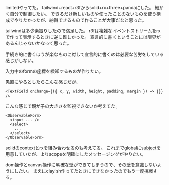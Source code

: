 limitedやってた。
tailwind+react+r3fからsolid+rx+three+pandaにした。
細かく自分で制御したい。
できるだけ新しいものや使ったことのないものを使う構成でやりたかったが、納得できるもので作ることが大事だなと思った。

tailwindは多少素振りしたので満足した。
r3fは複雑なイベントストリームをrxで作って表示するときに逆に難しかった。
宣言的に書くということには限界があるんじゃないかなって思った。

手続き的に書くほうが楽なものに対して宣言的に書くのは必要な苦労をしている感じがしない。

入力中のformの座標を検知するものが作りたい。

愚直にやるとしたらこんな感じだが、

```tsx
<TextField onChange={({ x, y, width, height, padding, margin }) => {}} />
```

こんな感じで親が子の大きさを監視できないか考えてた。

```tsx
<ObservableForm>
  <input ... />
  <select>
    ...
  </select>
</ObservableForm>
```

solidのcontextとrxを組み合わせるのも考えてる。
これまでglobalにsubjectを用意していたが、よりscopeを明確にしたメッセージングがやりたい。

dom操作とcanvas操作に明確な壁ができてしまうので、その壁を意識しないようにしたい。
まえにclayish作ってたときにできなかったのでもう一度挑戦する。
